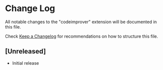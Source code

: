# Change Log

All notable changes to the "codeimprover" extension will be documented in this file.

Check [Keep a Changelog](http://keepachangelog.com/) for recommendations on how to structure this file.

## [Unreleased]

- Initial release